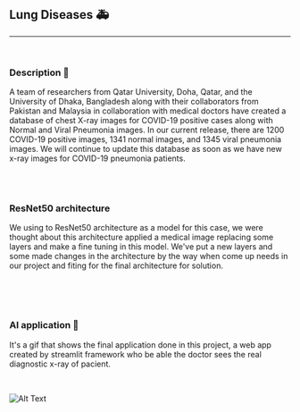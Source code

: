 ## Lung Diseases 🚑
<hr>
<br>



### Description 📃

A team of researchers from Qatar University, Doha, Qatar, and the University of Dhaka, Bangladesh along with their collaborators from Pakistan and Malaysia in collaboration with medical doctors have created a database of chest X-ray images for COVID-19 positive cases along with Normal and Viral Pneumonia images. In our current release, there are 1200 COVID-19 positive images, 1341 normal images, and 1345 viral pneumonia images. We will continue to update this database as soon as we have new x-ray images for COVID-19 pneumonia patients.


<br>
<br>


### ResNet50 architecture 

 We using to ResNet50 architecture as a model for this case, we were thought about this architecture applied a medical image replacing some layers and make a fine tuning in this model. We've put a new layers and some made changes in the architecture by the way when come up needs in our project and fiting for the final architecture for solution.
 
 
 <br>
 <br>
 <br>
 
 
 
 
 
 ### AI application 📱
 
 It's a gif that shows the final application done in this project, a web app created by streamlit framework who be able the doctor sees the real diagnostic x-ray of pacient.
 
<br>
 
 
 
 
 ![Alt Text](https://github.com/felipeoliverai/lung_diseases-cv/blob/main/utils/examples/2021-02-15_21-57-10_%20(1).gif)

<br>
<br>


